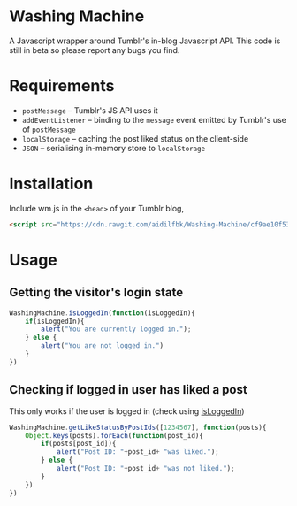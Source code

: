 Washing Machine
===============

A Javascript wrapper around Tumblr's in-blog Javascript API. This code is still in beta so please report any bugs you find.

# Requirements
- `postMessage` – Tumblr's JS API uses it
- `addEventListener` – binding to the `message` event emitted by Tumblr's use of `postMessage`
- `localStorage` – caching the post liked status on the client-side
- `JSON` – serialising in-memory store to `localStorage`

# Installation
Include wm.js in the `<head>` of your Tumblr blog,
```html
<script src="https://cdn.rawgit.com/aidilfbk/Washing-Machine/cf9ae10f5387810c6a872b35e0eb305ea004f7a3/wm.js"></script>
```

# Usage
## <a name="isLoggedIn"></a>Getting the visitor's login state
```javascript
WashingMachine.isLoggedIn(function(isLoggedIn){
    if(isLoggedIn){
        alert("You are currently logged in.");
    } else {
        alert("You are not logged in.")
    }
})
```
## Checking if logged in user has liked a post
This only works if the user is logged in (check using [isLoggedIn](#isLoggedIn))
```javascript
WashingMachine.getLikeStatusByPostIds([1234567], function(posts){
    Object.keys(posts).forEach(function(post_id){
        if(posts[post_id]){
            alert("Post ID: "+post_id+ "was liked.");
        } else {
            alert("Post ID: "+post_id+ "was not liked.");
        }
    })
})
```
